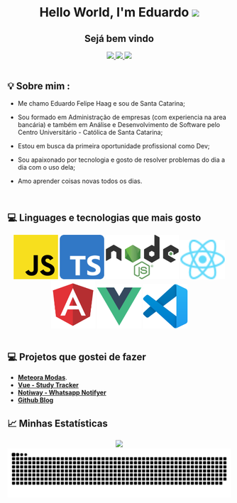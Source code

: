 <div align="center">
  <h1 align="center">Hello World, I'm Eduardo <img src="https://media.giphy.com/media/hvRJCLFzcasrR4ia7z/giphy.gif" width="30px" /></h1>
  <h2>Sejá bem vindo</h2>
  <a href="https://www.linkedin.com/in/eduardo-felipe-haag/" target="_blank">
    <img src="https://img.shields.io/badge/linkedin-%230077B5.svg?&style=for-the-badge&logo=linkedin&logoColor=white" />
  </a>
  <a href="https://instagram.com/eduardo.haag"target="_blank">
    <img src="https://img.shields.io/badge/instagram-%23E4405F.svg?&style=for-the-badge&logo=instagram&logoColor=white" />
  </a>
  <a href="mailto:eduardof.haag@gmail.com" target="_blank">
    <img src="https://img.shields.io/badge/-Gmail-ff9800?style=for-the-badge&logo=gmail&logoColor=white" />
  </a>
</div>
<br />

## 💡 Sobre mim :
 - Me chamo Eduardo Felipe Haag e sou de Santa Catarina;

  - Sou formado em Administração de empresas (com experiencia na area bancária) e também em Análise e Desenvolvimento de Software pelo Centro Universitário - Católica de Santa Catarina;

  - Estou em busca da primeira oportunidade profissional como Dev;
 
 - Sou apaixonado por tecnologia e gosto de resolver problemas do dia a dia com o uso dela;
  
 - Amo aprender coisas novas todos os dias.
 <br />

 ## 💻 Linguages e tecnologias que mais gosto

<div align="center">
  <img src="/images/javascript.png" width="100" alt="Logo do Javascript"/>
  <img src="/images/typescript.svg" alt="Logo do typescript" width="100" />
  <img src="/images/node.svg" alt="Logo do nodeJs" height="100"/>
  <img src="/images/react.svg" alt="Logo do reactJs" width="100" />
  <img src="/images/angular.svg" alt="Logo do Angular" width="100" />
  <img src="/images/vue.svg" alt="Logo do Vue" width="100" />
  <img src="/images/vs_code.svg" alt="Logo do Visual Studio Code" width="100" />  
</div>
<br />

## 💻 Projetos que gostei de fazer
*  [**Meteora Modas**](https://github.com/eduhaag/meteora-modas).
*  [**Vue - Study Tracker**](https://github.com/eduhaag/study-tracker)
*  [**Notiway - Whatsapp Notifyer**](https://github.com/eduhaag/notiway)
*  [**Github Blog**](https://github.com/eduhaag/github-blog)

## 📈 Minhas Estatísticas
<div align="center">
  <img src="https://github-readme-stats.vercel.app/api?username=eduhaag&count_private=true&theme=tokyonight" />
  <img src="https://github.com/eduhaag/eduhaag/blob/output/github-contribution-grid-snake.svg" alt="snake animation" />
</div>
